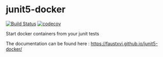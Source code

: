 # junit5-docker

[![Build Status](https://travis-ci.org/FaustXVI/junit5-docker.svg?branch=master)](https://travis-ci.org/FaustXVI/junit5-docker)
[![codecov](https://codecov.io/gh/zeroual/junit5-docker/branch/master/graph/badge.svg)](https://codecov.io/gh/zeroual/junit5-docker)

Start docker containers from your junit tests

The documentation can be found here : https://faustxvi.github.io/junit5-docker/
